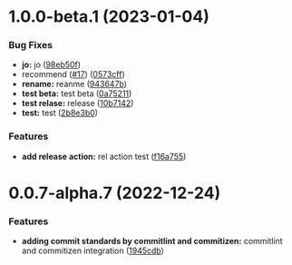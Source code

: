 # 1.0.0-beta.1 (2023-01-04)


### Bug Fixes

* **jo:** jo ([98eb50f](https://github.com/orabazu/rabonajs/commit/98eb50f7d2ad8cf3d19c23c1c36cd567aa3c90ce))
* recommend ([#17](https://github.com/orabazu/rabonajs/issues/17)) ([0573cff](https://github.com/orabazu/rabonajs/commit/0573cfff2f4e007c36a4871ad7f6108700ab6c21))
* **rename:** reanme ([943647b](https://github.com/orabazu/rabonajs/commit/943647be9c0a085f897059f964261028ab90574d))
* **test beta:** test beta ([0a75211](https://github.com/orabazu/rabonajs/commit/0a75211a3de1256f81ff8d28ff1c383f0e1fa9d8))
* **test relase:** release ([10b7142](https://github.com/orabazu/rabonajs/commit/10b71420eda78c0fffe8efcf2d8f510126dcdef4))
* **test:** test ([2b8e3b0](https://github.com/orabazu/rabonajs/commit/2b8e3b0da91c1869d48f885e07fc773f4bec5a8a))


### Features

* **add release action:** rel action test ([f16a755](https://github.com/orabazu/rabonajs/commit/f16a755b815b3768bd5e6aa60f1778b4770669ea))

# 0.0.7-alpha.7 (2022-12-24)

### Features

- **adding commit standards by commitlint and commitizen:** commitlint and commitizen integration ([1945cdb](https://github.com/orabazu/rabonajs/commit/1945cdb9cc49354cc578632b4e08b9c2c5a82d4a))
